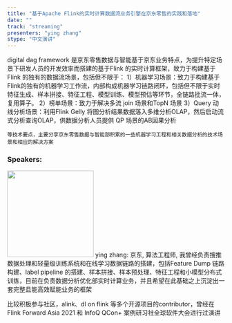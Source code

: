 ```yaml
---
title: "基于Apache Flink的实时计算数据流业务引擎在京东零售的实践和落地"
date: "" 
track: "streaming"
presenters: "ying zhang"
stype: "中文演讲"
---
```

digital dag framework 是京东零售数据与智能基于京东业务特点，为提升特定场景下研发人员的开发效率而搭建的基于Flink 的实时计算框架，致力于构建基于Flink 的独有的数据流场景，包括但不限于：
    	1）机器学习场景：致力于构建基于Flink的独有的机器学习工作流，内部构成机器学习链路闭环，包括但不限于实时特征生成、样本拼接、特征工程、模型训练、模型预估等环节，全链路批流一体，复用算子。
    	2）榜单场景：致力于解决多流 join 场景和TopN 场景
    	3）Query 动线分析场景：利用Flink Gelly 将图分析结果数据落入多维分析OLAP，然后启动流式分析查询OLAP，供数据分析人员提供 QP 场景的AB因果分析


    等技术要点，主要分享京东零售数据与智能部积累的一些机器学习工程和相关数据分析的技术场景和相应的解决方案
 ### Speakers: 
 <img src="images/speaker/1112.png" width="200" />
 ying zhang: 京东, 算法工程师, 我曾经负责搜推数据处理和轻量级训练系统和在线学习数据链路的搭建，包括Feature Dump 链路构建、label pipeline 的搭建、样本拼接、样本预处理、特征工程和小模型分布式训练，目前在负责数据分析优化部实时计算业务，并且希望在此基础之上沉淀出一套完整且能高效赋能业务的框架


比较积极参与社区，alink、dl on flink 等多个开源项目的contributor，曾经在Flink Forward Asia 2021 和 InfoQ QCon+ 案例研习社全球软件大会进行过演讲
 